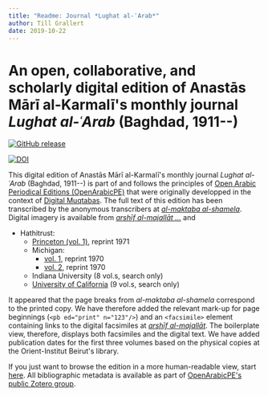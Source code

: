 ```yaml
---
title: "Readme: Journal *Lughat al-ʿArab*"
author: Till Grallert
date: 2019-10-22
---
```


# An open, collaborative, and scholarly digital edition of Anastās Mārī al-Karmalī's monthly journal *Lughat al-ʿArab* (Baghdad, 1911--)

[![GitHub release](https://img.shields.io/github/release/openarabicpe/journal_lughat-al-arab.svg)](https://github.com/openarabicpe/journal_lughat-al-arab/releases)
<!-- DOI needs updating once released -->
[![DOI](https://zenodo.org/badge/171823864.svg)](https://zenodo.org/badge/latestdoi/171823864)

This digital edition of Anastās Mārī al-Karmalī's monthly journal *Lughat al-ʿArab* (Baghdad, 1911--) is part of and follows the principles of [Open Arabic Periodical Editions (OpenArabicPE)](https://openarabicpe.github.io) that were originally developped in the context of [Digital Muqtabas](https://github.com/tillgrallert/digital-muqtabas). The full text of this edition has been transcribed by the anonymous transcribers at [*al-maktaba al-shamela*](http://shamela.ws/index.php/book/36540). Digital imagery is available from [*arshīf al-majallāt ...*](http://archive.alsharekh.org/newmagazineYears/14) and

- Hathitrust:
    - [Princeton (vol. 1)](https://hdl.handle.net/2027/njp.32101011506357), reprint 1971
    - Michigan:
        + [vol. 1](https://hdl.handle.net/2027/mdp.39015009032320), reprint 1970
        + [vol. 2](https://hdl.handle.net/2027/mdp.39015020088392), reprint 1970
    - Indiana University (8 vol.s, search only)
    - [University of California](https://catalog.hathitrust.org/Record/010305806) (9 vol.s, search only)

It appeared that the page breaks from *al-maktaba al-shamela* correspond to the printed copy. We have therefore added the relevant mark-up for page beginnings (`<pb ed="print" n="123"/>`) and an `<facsimile>` element containing links to the digital facsimiles at [*arshīf al-majallāt*](http://archive.alsharekh.org/). The boilerplate view, therefore, displays both facsimiles and the digital text. We have added publication dates for the first three volumes based on the physical copies at the Orient-Institut Beirut's library.

If you just want to browse the edition in a more human-readable view, start [here](https://openarabicpe.github.io/journal_lughat-al-arab/tei/oclc_472450345-i_1.TEIP5.xml). All bibliographic metadata is available as part of [OpenArabicPE's public Zotero group](https://www.zotero.org/groups/904125/openarabicpe/items/).